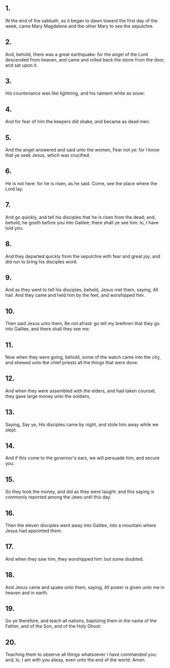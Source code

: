 ## 1.
IN the end of the sabbath, as it began to dawn toward the first day of the week, came Mary Magdalene and the other Mary to see the sepulchre.
## 2.
And, behold, there was a great earthquake: for the angel of the Lord descended from heaven, and came and rolled back the stone from the door, and sat upon it.
## 3.
His countenance was like lightning, and his raiment white as snow:
## 4.
And for fear of him the keepers did shake, and became as dead men.
## 5.
And the angel answered and said unto the women, Fear not ye: for I know that ye seek Jesus, which was crucified.
## 6.
He is not here: for he is risen, as he said. Come, see the place where the Lord lay.
## 7.
And go quickly, and tell his disciples that he is risen from the dead; and, behold, he goeth before you into Galilee; there shall ye see him: lo, I have told you.
## 8.
And they departed quickly from the sepulchre with fear and great joy; and did run to bring his disciples word.
## 9.
And as they went to tell his disciples, behold, Jesus met them, saying, All hail. And they came and held him by the feet, and worshipped him.
## 10.
Then said Jesus unto them, Be not afraid: go tell my brethren that they go into Galilee, and there shall they see me.
## 11.
Now when they were going, behold, some of the watch came into the city, and shewed unto the chief priests all the things that were done.
## 12.
And when they were assembled with the elders, and had taken counsel, they gave large money unto the soldiers,
## 13.
Saying, Say ye, His disciples came by night, and stole him away while we slept.
## 14.
And if this come to the governor's ears, we will persuade him, and secure you.
## 15.
So they took the money, and did as they were taught: and this saying is commonly reported among the Jews until this day.
## 16.
Then the eleven disciples went away into Galilee, into a mountain where Jesus had appointed them.
## 17.
And when they saw him, they worshipped him: but some doubted.
## 18.
And Jesus came and spake unto them, saying, All power is given unto me in heaven and in earth.
## 19.
Go ye therefore, and teach all nations, baptizing them in the name of the Father, and of the Son, and of the Holy Ghost:
## 20.
Teaching them to observe all things whatsoever I have commanded you: and, lo, I am with you alway, even unto the end of the world. Amen.
